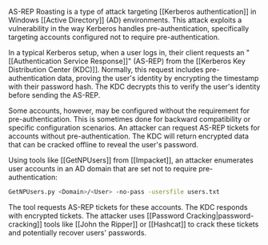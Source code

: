 AS-REP Roasting is a type of attack targeting [[Kerberos authentication]] in Windows [[Active Directory]] (AD) environments. This attack exploits a vulnerability in the way Kerberos handles pre-authentication, specifically targeting accounts configured not to require pre-authentication.

In a typical Kerberos setup, when a user logs in, their client requests an "[[Authentication Service Response]]" (AS-REP) from the [[Kerberos Key Distribution Center (KDC)]]. Normally, this request includes pre-authentication data, proving the user's identity by encrypting the timestamp with their password hash. The KDC decrypts this to verify the user's identity before sending the AS-REP.

Some accounts, however, may be configured without the requirement for pre-authentication. This is sometimes done for backward compatibility or specific configuration scenarios. An attacker can request AS-REP tickets for accounts without pre-authentication. The KDC will return encrypted data that can be cracked offline to reveal the user's password.

Using tools like [[GetNPUsers]] from [[Impacket]], an attacker enumerates user accounts in an AD domain that are set not to require pre-authentication:

```bash
GetNPUsers.py <Domain>/<User> -no-pass -usersfile users.txt
```

The tool requests AS-REP tickets for these accounts. The KDC responds with encrypted tickets. The attacker uses [[Password Cracking|password-cracking]] tools like [[John the Ripper]] or [[Hashcat]] to crack these tickets and potentially recover users' passwords.


